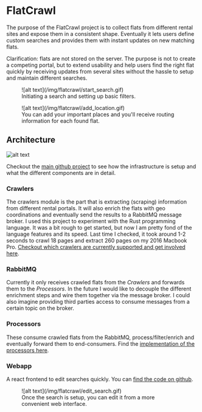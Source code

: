 # FlatCrawl

The purpose of the FlatCrawl project is to collect flats from different rental sites and expose them in a consistent shape. Eventually it lets users define custom searches and provides them with instant updates on new matching flats.

Clarification: flats are not stored on the server. The purpose is not to create a competing portal, but to extend usability and help users find the right flat quickly by receiving updates from several sites without the hassle to setup and maintain different searches.
<div class="catalog">
<figure style="max-width:442px">
![alt text](/img/flatcrawl/start_search.gif)
<figcaption>Initiating a search and setting up basic filters.</figcaption>
</figure>

<figure style="max-width:440px">
![alt text](/img/flatcrawl/add_location.gif)
<figcaption>You can add your important places and you'll receive routing information for each found flat.</figcaption>
</figure>
</div>

## Architecture

![alt text](/docs/flatcrawl.svg)

Checkout the [main github project](https://github.com/floschnell/flatcrawl) to see how the infrastructure is setup and what the different components are in detail.

### Crawlers

The crawlers module is the part that is extracting (scraping) information from different rental portals. It will also enrich the flats with geo coordinations and eventually send the results to a RabbitMQ message broker. I used this project to experiment with the Rust programming language. It was a bit rough to get started, but now I am pretty fond of the language features and its speed. Last time I checked, it took around 1-2 seconds to crawl 18 pages and extract 260 pages on my 2016 Macbook Pro. [Checkout which crawlers are currently supported and get involved here](https://github.com/floschnell/flatcrawl-crawlers).

### RabbitMQ

Currently it only receives crawled flats from the *Crawlers* and forwards them to the *Processors*. In the future I would like to decouple the different enrichment steps and wire them together via the message broker. I could also imagine providing third parties access to consume messages from a certain topic on the broker.

### Processors

These consume crawled flats from the RabbitMQ, process/filter/enrich and eventually forward them to end-consumers. Find the [implementation of the processors here](https://github.com/floschnell/flatcrawl-processors).

### Webapp

A react frontend to edit searches quickly. You can [find the code on github](https://github.com/floschnell/flatcrawl-web).

<figure style="max-width:480px">
![alt text](/img/flatcrawl/edit_search.gif)
<figcaption>Once the search is setup, you can edit it from a more convenient web interface.</figcaption>
</figure>